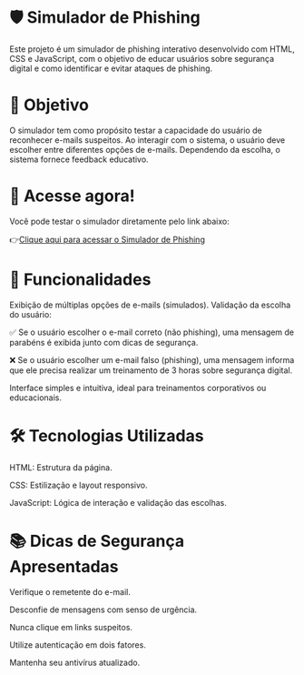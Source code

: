 # 🛡️ Simulador de Phishing
Este projeto é um simulador de phishing interativo desenvolvido com HTML, CSS e JavaScript, com o objetivo de educar usuários sobre segurança digital e como identificar e evitar ataques de phishing.

# 🎯 Objetivo
O simulador tem como propósito testar a capacidade do usuário de reconhecer e-mails suspeitos. Ao interagir com o sistema, o usuário deve escolher entre diferentes opções de e-mails. Dependendo da escolha, o sistema fornece feedback educativo.

# 📱 Acesse agora!
Você pode testar o simulador diretamente pelo link abaixo:

👉[Clique aqui para acessar o Simulador de Phishing](https://simulador-de-phishing.netlify.app/)

# 🚀 Funcionalidades

Exibição de múltiplas opções de e-mails (simulados).
Validação da escolha do usuário:

✅ Se o usuário escolher o e-mail correto (não phishing), uma mensagem de parabéns é exibida junto com dicas de segurança.

❌ Se o usuário escolher um e-mail falso (phishing), uma mensagem informa que ele precisa realizar um treinamento de 3 horas sobre segurança digital.


Interface simples e intuitiva, ideal para treinamentos corporativos ou educacionais.

# 🛠️ Tecnologias Utilizadas

HTML: Estrutura da página.

CSS: Estilização e layout responsivo.

JavaScript: Lógica de interação e validação das escolhas.

# 📚 Dicas de Segurança Apresentadas

Verifique o remetente do e-mail.

Desconfie de mensagens com senso de urgência.

Nunca clique em links suspeitos.

Utilize autenticação em dois fatores.

Mantenha seu antivírus atualizado.
